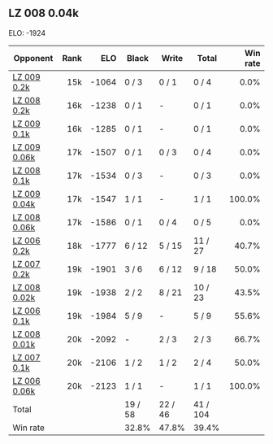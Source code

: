 ## LZ 008 0.04k ##

ELO: -1924

Opponent | Rank | ELO | Black | Write | Total | Win rate
---------|-----:|----:|-------|-------|-------|-------:
[LZ 009 0.2k](LZ%20009%200.2k.md) | 15k | -1064 | 0 / 3 | 0 / 1 | 0 / 4 | 0.0%
[LZ 008 0.2k](LZ%20008%200.2k.md) | 16k | -1238 | 0 / 1 | - | 0 / 1 | 0.0%
[LZ 009 0.1k](LZ%20009%200.1k.md) | 16k | -1285 | 0 / 1 | - | 0 / 1 | 0.0%
[LZ 009 0.06k](LZ%20009%200.06k.md) | 17k | -1507 | 0 / 1 | 0 / 3 | 0 / 4 | 0.0%
[LZ 008 0.1k](LZ%20008%200.1k.md) | 17k | -1534 | 0 / 3 | - | 0 / 3 | 0.0%
[LZ 009 0.04k](LZ%20009%200.04k.md) | 17k | -1547 | 1 / 1 | - | 1 / 1 | 100.0%
[LZ 008 0.06k](LZ%20008%200.06k.md) | 17k | -1586 | 0 / 1 | 0 / 4 | 0 / 5 | 0.0%
[LZ 006 0.2k](LZ%20006%200.2k.md) | 18k | -1777 | 6 / 12 | 5 / 15 | 11 / 27 | 40.7%
[LZ 007 0.2k](LZ%20007%200.2k.md) | 19k | -1901 | 3 / 6 | 6 / 12 | 9 / 18 | 50.0%
[LZ 008 0.02k](LZ%20008%200.02k.md) | 19k | -1938 | 2 / 2 | 8 / 21 | 10 / 23 | 43.5%
[LZ 006 0.1k](LZ%20006%200.1k.md) | 19k | -1984 | 5 / 9 | - | 5 / 9 | 55.6%
[LZ 008 0.01k](LZ%20008%200.01k.md) | 20k | -2092 | - | 2 / 3 | 2 / 3 | 66.7%
[LZ 007 0.1k](LZ%20007%200.1k.md) | 20k | -2106 | 1 / 2 | 1 / 2 | 2 / 4 | 50.0%
[LZ 006 0.06k](LZ%20006%200.06k.md) | 20k | -2123 | 1 / 1 | - | 1 / 1 | 100.0%
Total | | | 19 / 58 | 22 / 46 | 41 / 104 | 
Win rate| | | 32.8% | 47.8% | 39.4% | 
